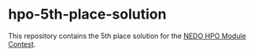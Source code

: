 # hpo-5th-place-solution
This repository contains the 5th place solution for the [NEDO HPO Module Contest](https://signate.jp/competitions/978).
